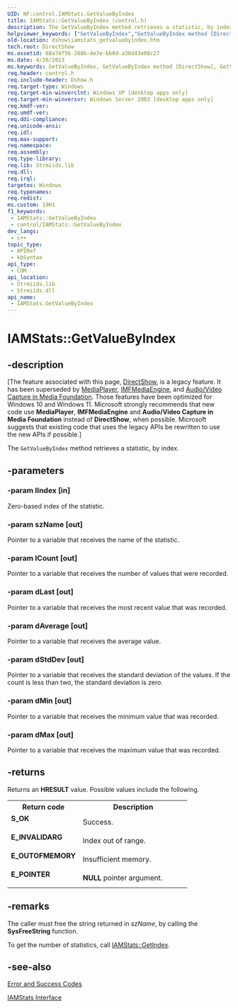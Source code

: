 ```yaml
---
UID: NF:control.IAMStats.GetValueByIndex
title: IAMStats::GetValueByIndex (control.h)
description: The GetValueByIndex method retrieves a statistic, by index.
helpviewer_keywords: ["GetValueByIndex","GetValueByIndex method [DirectShow]","GetValueByIndex method [DirectShow]","IAMStats interface","IAMStats interface [DirectShow]","GetValueByIndex method","IAMStats.GetValueByIndex","IAMStats::GetValueByIndex","IAMStatsGetValueByIndex","control/IAMStats::GetValueByIndex","dshow.iamstats_getvaluebyindex"]
old-location: dshow\iamstats_getvaluebyindex.htm
tech.root: DirectShow
ms.assetid: 68a74f56-288b-4e7e-bb0d-a38d43e08c27
ms.date: 4/26/2023
ms.keywords: GetValueByIndex, GetValueByIndex method [DirectShow], GetValueByIndex method [DirectShow],IAMStats interface, IAMStats interface [DirectShow],GetValueByIndex method, IAMStats.GetValueByIndex, IAMStats::GetValueByIndex, IAMStatsGetValueByIndex, control/IAMStats::GetValueByIndex, dshow.iamstats_getvaluebyindex
req.header: control.h
req.include-header: Dshow.h
req.target-type: Windows
req.target-min-winverclnt: Windows XP [desktop apps only]
req.target-min-winversvr: Windows Server 2003 [desktop apps only]
req.kmdf-ver: 
req.umdf-ver: 
req.ddi-compliance: 
req.unicode-ansi: 
req.idl: 
req.max-support: 
req.namespace: 
req.assembly: 
req.type-library: 
req.lib: Strmiids.lib
req.dll: 
req.irql: 
targetos: Windows
req.typenames: 
req.redist: 
ms.custom: 19H1
f1_keywords:
 - IAMStats::GetValueByIndex
 - control/IAMStats::GetValueByIndex
dev_langs:
 - c++
topic_type:
 - APIRef
 - kbSyntax
api_type:
 - COM
api_location:
 - Strmiids.lib
 - Strmiids.dll
api_name:
 - IAMStats.GetValueByIndex
---
```


# IAMStats::GetValueByIndex


## -description

\[The feature associated with this page, [DirectShow](/windows/win32/directshow/directshow), is a legacy feature. It has been superseded by [MediaPlayer](/uwp/api/Windows.Media.Playback.MediaPlayer), [IMFMediaEngine](/windows/win32/api/mfmediaengine/nn-mfmediaengine-imfmediaengine), and [Audio/Video Capture in Media Foundation](windows/win32/medfound/audio-video-capture-in-media-foundation). Those features have been optimized for Windows 10 and Windows 11. Microsoft strongly recommends that new code use **MediaPlayer**, **IMFMediaEngine** and **Audio/Video Capture in Media Foundation** instead of **DirectShow**, when possible. Microsoft suggests that existing code that uses the legacy APIs be rewritten to use the new APIs if possible.\]

The <code>GetValueByIndex</code> method retrieves a statistic, by index.

## -parameters

### -param lIndex [in]

Zero-based index of the statistic.

### -param szName [out]

Pointer to a variable that receives the name of the statistic.

### -param lCount [out]

Pointer to a variable that receives the number of values that were recorded.

### -param dLast [out]

Pointer to a variable that receives the most recent value that was recorded.

### -param dAverage [out]

Pointer to a variable that receives the average value.

### -param dStdDev [out]

Pointer to a variable that receives the standard deviation of the values. If the count is less than two, the standard deviation is zero.

### -param dMin [out]

Pointer to a variable that receives the minimum value that was recorded.

### -param dMax [out]

Pointer to a variable that receives the maximum value that was recorded.

## -returns

Returns an <b>HRESULT</b> value. Possible values include the following.

<table>
<tr>
<th>Return code</th>
<th>Description</th>
</tr>
<tr>
<td width="40%">
<dl>
<dt><b>S_OK</b></dt>
</dl>
</td>
<td width="60%">
Success.

</td>
</tr>
<tr>
<td width="40%">
<dl>
<dt><b>E_INVALIDARG</b></dt>
</dl>
</td>
<td width="60%">
Index out of range.

</td>
</tr>
<tr>
<td width="40%">
<dl>
<dt><b>E_OUTOFMEMORY</b></dt>
</dl>
</td>
<td width="60%">
Insufficient memory.

</td>
</tr>
<tr>
<td width="40%">
<dl>
<dt><b>E_POINTER</b></dt>
</dl>
</td>
<td width="60%">
<b>NULL</b> pointer argument.

</td>
</tr>
</table>

## -remarks

The caller must free the string returned in <i>szName</i>, by calling the <b>SysFreeString</b> function.

To get the number of statistics, call [IAMStats::GetIndex](/windows/desktop/api/control/nf-control-iamstats-getindex).

## -see-also

<a href="/windows/desktop/DirectShow/error-and-success-codes">Error and Success Codes</a>



<a href="/windows/desktop/api/control/nn-control-iamstats">IAMStats Interface</a>
